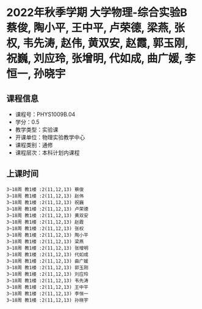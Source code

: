 # 2022年秋季学期 大学物理-综合实验B 蔡俊, 陶小平, 王中平, 卢荣德, 梁燕, 张权, 韦先涛, 赵伟, 黄双安, 赵霞, 郭玉刚, 祝巍, 刘应玲, 张增明, 代如成, 曲广媛, 李恒一, 孙晓宇






## 课程信息

- 课程号：PHYS1009B.04
- 学分：0.5
- 教学类型：实验课
- 开课单位：物理实验教学中心
- 课程类别：通修
- 课程层次：本科计划内课程

## 上课时间

```
3~18周 教1楼 :2(11,12,13) 蔡俊
3~18周 教1楼 :2(11,12,13) 赵伟
3~18周 教1楼 :2(11,12,13) 祝巍
3~18周 教1楼 :2(11,12,13) 卢荣德
3~18周 教1楼 :2(11,12,13) 黄双安
3~18周 教1楼 :2(11,12,13) 赵霞
3~18周 教1楼 :2(11,12,13) 张权
3~18周 教1楼 :2(11,12,13) 陶小平
3~18周 教1楼 :2(11,12,13) 梁燕
3~18周 教1楼 :2(11,12,13) 张增明
3~18周 教1楼 :2(11,12,13) 代如成
3~18周 教1楼 :2(11,12,13) 曲广媛
3~18周 教1楼 :2(11,12,13) 郭玉刚
3~18周 教1楼 :2(11,12,13) 刘应玲
3~18周 教1楼 :2(11,12,13) 韦先涛
3~18周 教1楼 :2(11,12,13) 王中平
3~18周 教1楼 :2(11,12,13) 李恒一
3~18周 教1楼 :2(11,12,13) 孙晓宇
```


